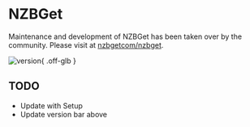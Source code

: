 # NZBGet

Maintenance and development of NZBGet has been taken over by the community.  Please visit at [nzbgetcom/nzbget](https://github.com/nzbgetcom/nzbget).

![version](https://img.shields.io/badge/dynamic/json?query=%24.version&url=https%3A%2F%2Fraw.githubusercontent.com%2Fhotio%2Fnzbget%2Frelease%2FVERSION.json&label=Latest%20Version&style=for-the-badge&color=4051B5){ .off-glb }

## TODO

- Update with Setup
- Update version bar above
